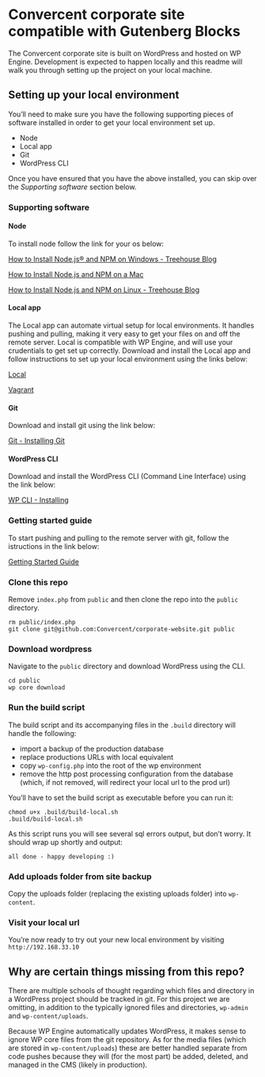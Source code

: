 # Convercent corporate site compatible with Gutenberg Blocks
The Convercent corporate site is built on WordPress and hosted on WP Engine. Development is expected to happen locally and this readme will walk you through setting up the project on your local machine.

## Setting up your local environment
You’ll need to make sure you have the following supporting pieces of software installed in order to get your local environment set up. 

* Node
* Local app
* Git
* WordPress CLI

Once you have ensured that you have the above installed, you can skip over the _Supporting software_ section below.

### Supporting software

#### Node
To install node follow the link for your os below:

[How to Install Node.js® and NPM on Windows - Treehouse Blog](http://blog.teamtreehouse.com/install-node-js-npm-windows)

[How to Install Node.js and NPM on a Mac](http://blog.teamtreehouse.com/install-node-js-npm-mac)

[How to Install Node.js and NPM on Linux - Treehouse Blog](http://blog.teamtreehouse.com/install-node-js-npm-linux)

#### Local app
The Local app can automate virtual setup for local environments. It handles pushing and pulling, making it very easy to get your files on and off the remote server. Local is compatible with WP Engine, and will use your crudentials to get set up correctly. Download and install the Local app and follow instructions to set up your local environment using the links below:

[Local](https://localwp.com/?download)

[Vagrant](https://www.vagrantup.com/)

#### Git
Download and install git using the link below:

[Git - Installing Git](https://git-scm.com/book/en/v2/Getting-Started-Installing-Git)

#### WordPress CLI 
Download and install the WordPress CLI (Command Line Interface) using the link below:

[WP CLI - Installing](http://wp-cli.org/#installing)


### Getting started guide  
To start pushing and pulling to the remote server with git, follow the istructions in the link below:

[Getting Started Guide](https://wpengine.com/support/git/)

### Clone this repo
Remove `index.php` from `public` and then clone the repo into the `public` directory.

```
rm public/index.php
git clone git@github.com:Convercent/corporate-website.git public
```


### Download wordpress
Navigate to the `public` directory and download WordPress using the CLI. 

```
cd public
wp core download
```


### Run the build script
The build script and its accompanying files in the `.build` directory will handle the following:

* import a backup of the production database
* replace productions URLs with local equivalent
* copy `wp-config.php` into the root of the wp environment
* remove the http post processing configuration from the database (which, if not removed, will redirect your local url to the prod url)

You’ll have to set the build script as executable before you can run it:

```
chmod u+x .build/build-local.sh
.build/build-local.sh
```

As this script runs you will see several sql errors output, but don’t worry. It should wrap up shortly and output:

```
all done - happy developing :)
```


### Add uploads folder from site backup
Copy the uploads folder (replacing the existing uploads folder) into `wp-content`.


### Visit your local url
You’re now ready to try out your new local environment by visiting `http://192.168.33.10`


## Why are certain things missing from this repo?
There are multiple schools of thought regarding which files and directory in a WordPress project should be tracked in git. For this project we are omitting, in addition to the typically ignored files and directories, `wp-admin` and `wp-content/uploads`.

Because WP Engine automatically updates WordPress, it makes sense to ignore WP core files from the git repository. As for the media files (which are stored in `wp-content/uploads`) these are better handled separate from code pushes because they will (for the most part) be added, deleted, and managed in the CMS (likely in production).

